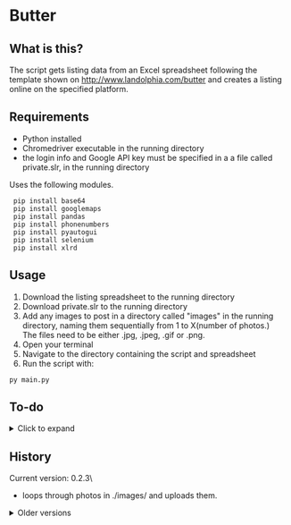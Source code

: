 # Butter

## What is this?

The script gets listing data from an Excel spreadsheet following the template shown on http://www.landolphia.com/butter and creates a listing online on the specified platform.

## Requirements

- Python installed
- Chromedriver executable in the running directory
- the login info and Google API key must be specified in a a file called private.slr, in the running directory

Uses the following modules.

```shell
 pip install base64
 pip install googlemaps 
 pip install pandas
 pip install phonenumbers
 pip install pyautogui
 pip install selenium
 pip install xlrd
```

## Usage

1. Download the listing spreadsheet to the running directory
2. Download private.slr to the running directory
3. Add any images to post in a directory called "images" in the running directory, naming them sequentially from 1 to X(number of photos.)\
The files need to be either .jpg, .jpeg, .gif or .png.
4. Open your terminal
5. Navigate to the directory containing the script and spreadsheet
6. Run the script with:
```shell
py main.py
```

## To-do

<details>
	<summary> Click to expand </summary>

Scrape listings from website.
Other:
- value formatting and validation
- value type in payload
- remove lxml (see next item)
- consolidate with HTML scraper
</details>

## History

Current version: 0.2.3\
- loops through photos in ./images/ and uploads them.

<details>
  <summary> Older versions </summary>
v0.2.2[HOTFIX]
- waits for user to press enter after running the script to close the browser window
- credentials obfuscated
- fixed type in payload, leading to duplicate page/name entr
v0.2
- date and pets
- multiple floorplans
v0.1.8.5
- refactor, split navigator and element manipulation.
- assumes identifier type
- location, rent, floorplans, specifics, amenities
v0.1.8.5
- rotates log files
- console log level can be customized by passing an argument to the script (DEBUG, WARNING, INFO)
- documentation and website
- [HOTFIX] fixed duplicate logging and re-enabled implemented functionalities 
v0.1.8.3
Tweaks for first release
v0.1.8.2
Scrapes multiple floorplans from the spreadsheet
v0.1.8.1
Filling description/tinyMCE
v0.1.8
Refactoring done
v0.1.6
Finished preliminary scraping and posting.
v0.1.5
Retrieving postal code
Navigation progress
v0.1.4
Excel slurping
v0.1.3
Basic navigation
Refactoring
v0.1.2
Login
v0.1.1
Basic static keyword detection and highlighting.
v0.1
Basic info scraping and spreadheet output.
</details>

